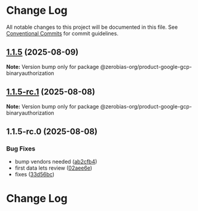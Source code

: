 # Change Log

All notable changes to this project will be documented in this file.
See [Conventional Commits](https://conventionalcommits.org) for commit guidelines.

## [1.1.5](https://github.com/zerobias-org/product/compare/@zerobias-org/product-google-gcp-binaryauthorization@1.1.5-rc.1...@zerobias-org/product-google-gcp-binaryauthorization@1.1.5) (2025-08-09)

**Note:** Version bump only for package @zerobias-org/product-google-gcp-binaryauthorization





## [1.1.5-rc.1](https://github.com/zerobias-org/product/compare/@zerobias-org/product-google-gcp-binaryauthorization@1.1.5-rc.0...@zerobias-org/product-google-gcp-binaryauthorization@1.1.5-rc.1) (2025-08-08)

**Note:** Version bump only for package @zerobias-org/product-google-gcp-binaryauthorization





## 1.1.5-rc.0 (2025-08-08)


### Bug Fixes

* bump vendors needed ([ab2cfb4](https://github.com/zerobias-org/product/commit/ab2cfb4a9cf2e3008e08b068f98011fec096c932))
* first data lets review ([02aee6e](https://github.com/zerobias-org/product/commit/02aee6e8c4f11675de7c63a00f4c8254a67a4dd7))
* fixes ([33d56bc](https://github.com/zerobias-org/product/commit/33d56bcaedf3fa5e3939a33c0fb57eda53539d05))





# Change Log
